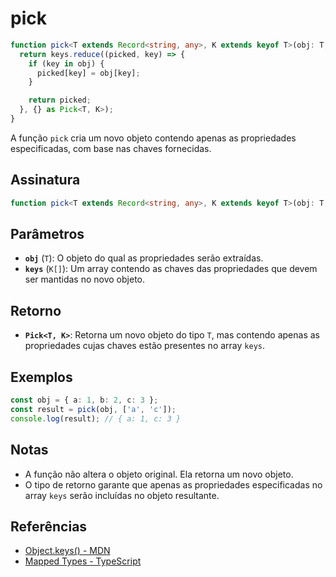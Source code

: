 # pick

```typescript
function pick<T extends Record<string, any>, K extends keyof T>(obj: T, keys: K[]): Pick<T, K> {
  return keys.reduce((picked, key) => {
    if (key in obj) {
      picked[key] = obj[key];
    }

    return picked;
  }, {} as Pick<T, K>);
}
```

A função `pick` cria um novo objeto contendo apenas as propriedades especificadas, com base nas chaves fornecidas.

## Assinatura

```typescript
function pick<T extends Record<string, any>, K extends keyof T>(obj: T, keys: K[]): Pick<T, K>;
```

## Parâmetros

- **`obj`** (`T`): O objeto do qual as propriedades serão extraídas.
- **`keys`** (`K[]`): Um array contendo as chaves das propriedades que devem ser mantidas no novo objeto.

## Retorno

- **`Pick<T, K>`**: Retorna um novo objeto do tipo `T`, mas contendo apenas as propriedades cujas chaves estão presentes no array `keys`.

## Exemplos

```typescript
const obj = { a: 1, b: 2, c: 3 };
const result = pick(obj, ['a', 'c']);
console.log(result); // { a: 1, c: 3 }
```

## Notas

- A função não altera o objeto original. Ela retorna um novo objeto.
- O tipo de retorno garante que apenas as propriedades especificadas no array `keys` serão incluídas no objeto resultante.

## Referências

- [Object.keys() - MDN](https://developer.mozilla.org/en-US/docs/Web/JavaScript/Reference/Global_Objects/Object/keys)
- [Mapped Types - TypeScript](https://www.typescriptlang.org/docs/handbook/2/mapped-types.html)